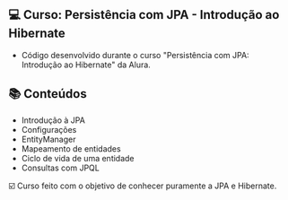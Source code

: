 ## 💻 Curso: Persistência com JPA - Introdução ao Hibernate
- Código desenvolvido durante o curso "Persistência com JPA: Introdução ao Hibernate" da Alura.
## :books: Conteúdos
- Introdução à JPA 
- Configurações 
- EntityManager
- Mapeamento de entidades
- Ciclo de vida de uma entidade
- Consultas com JPQL

:ballot_box_with_check: Curso feito com o objetivo de conhecer puramente a JPA e Hibernate.
